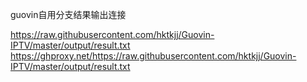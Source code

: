 guovin自用分支结果输出连接

https://raw.githubusercontent.com/hktkjj/Guovin-IPTV/master/output/result.txt
https://ghproxy.net/https://raw.githubusercontent.com/hktkjj/Guovin-IPTV/master/output/result.txt
